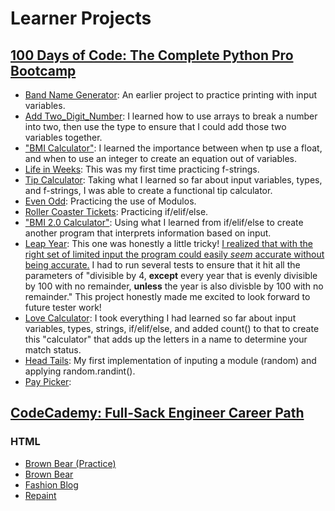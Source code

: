 # Learner Projects  
## [100 Days of Code: The Complete Python Pro Bootcamp](https://www.udemy.com/course/100-days-of-code/)
- [Band Name Generator](https://github.com/mmbperson/Learner-Projects/blob/main/Band%20Name): An earlier project to practice printing with input variables.
- [Add Two_Digit_Number](https://github.com/mmbperson/Learner-Projects/blob/main/Add%20Two_Digit_Number): I learned how to use arrays to break a number into two, then use the type to ensure that I could add those two variables together.
- ["BMI Calculator"](https://github.com/mmbperson/Learner-Projects/blob/main/%22BMI%20Calculator%22_1): I learned the importance between when tp use a float, and when to use an integer to create an equation out of variables.
- [Life in Weeks](https://github.com/mmbperson/Learner-Projects/blob/main/Life%20In%20Weeks): This was my first time practicing f-strings.
- [Tip Calculator](https://github.com/mmbperson/Learner-Projects/blob/main/Tip%20Calculator): Taking what I learned so far about input variables, types, and f-strings, I was able to create a functional tip calculator.
- [Even Odd](https://github.com/mmbperson/Learner-Projects/blob/main/Even%20Odd): Practicing the use of Modulos.
- [Roller Coaster Tickets](https://github.com/mmbperson/Learner-Projects/blob/main/Rollercoaster%20Tickets): Practicing if/elif/else.
- ["BMI 2.0 Calculator"](https://github.com/mmbperson/Learner-Projects/blob/main/%22BMI%20Calculator%20%22_2): Using what I learned from if/elif/else to create another program that interprets information based on input.
- [Leap Year](https://github.com/mmbperson/Learner-Projects/blob/main/Leap%20Year%20(IfElse)): This one was honestly a little tricky! [I realized that with the right set of limited input the program could easily *seem* accurate without being accurate.](https://github.com/mmbperson/Learner-Projects/blob/main/Leap%20Year%20(Elif)) I had to run several tests to ensure that it hit all the parameters of "divisible by 4, **except** every year that is evenly divisible by 100 with no remainder, **unless** the year is also divisble by 100 with no remainder." This project honestly made me excited to look forward to future tester work!
- [Love Calculator](https://github.com/mmbperson/Learner-Projects/blob/main/Love%20Calculator): I took everything I had learned so far about input variables, types, strings, if/elif/else, and added count() to that to create this "calculator" that adds up the letters in a name to determine your match status.
- [Head Tails](https://github.com/mmbperson/Learner-Projects/blob/main/Head%20Tails): My first implementation of inputing a module (random) and applying random.randint().
- [Pay Picker](https://github.com/mmbperson/Learner-Projects/blob/main/Pay%20Picker): 

## [CodeCademy: Full-Sack Engineer Career Path](https://www.codecademy.com/learn/paths/full-stack-engineer-career-path)
### HTML
- [Brown Bear (Practice)](https://github.com/mmbperson/Learner-Projects/blob/main/Brown%20Bear%20(Practice))
- [Brown Bear](https://github.com/mmbperson/Learner-Projects/blob/main/Brown%20Bear)
- [Fashion Blog](https://github.com/mmbperson/Learner-Projects/blob/main/Fashion%20Blog)
- [Repaint](https://github.com/mmbperson/Learner-Projects/blob/main/Repaint)
